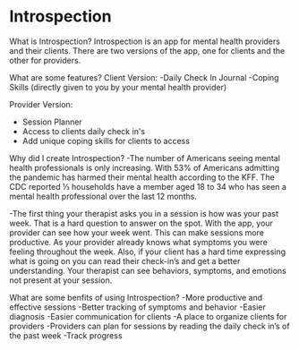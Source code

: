 # Introspection
What is Introspection?
Introspection is an app for mental health providers and their clients. There are two versions of the app, one for clients and the other for providers. 

What are some features?
Client Version:
-Daily Check In Journal
-Coping Skills (directly given to you by your mental health provider)

Provider Version:
- Session Planner
- Access to clients daily check in's
- Add unique coping skills for clients to access

Why did I create Introspection?
-The number of Americans seeing mental health professionals is only increasing. With 53% of Americans admitting the pandemic has harmed their mental health according to the KFF. The CDC reported ⅓  households have a member aged 18 to 34 who has seen a mental health professional over the last 12 months. 

-The first thing your therapist asks you in a session is how was your past week. That is a hard question to answer on the spot. With the app, your provider can see how your week went. This can make sessions more productive. As your provider already knows what symptoms you were feeling throughout the week. Also, if your client has a hard time expressing what is going on you can read their check-in’s and get a better understanding. Your therapist can see behaviors, symptoms, and emotions not present at your session. 

What are some benfits of using Introspection?
-More productive and effective sessions
-Better tracking of symptoms and behavior
-Easier diagnosis 
-Easier communication for clients 
-A place to organize clients for providers
-Providers can plan for sessions by reading the daily check in’s of the past week
-Track progress 

